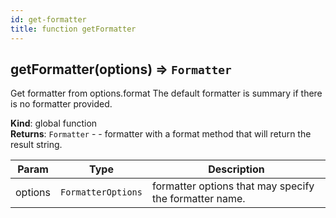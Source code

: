 ```yaml
---
id: get-formatter
title: function getFormatter
---
```


<!--DOCS_START-->

<a name="getFormatter"></a>

## getFormatter(options) ⇒ <code>Formatter</code>
Get formatter from options.format
The default formatter is summary if there is no formatter provided.

**Kind**: global function  
**Returns**: <code>Formatter</code> - - formatter with a format method that will return the result string.  

| Param | Type | Description |
| --- | --- | --- |
| options | <code>FormatterOptions</code> | formatter options that may specify the formatter name. |


<!--DOCS_END-->
